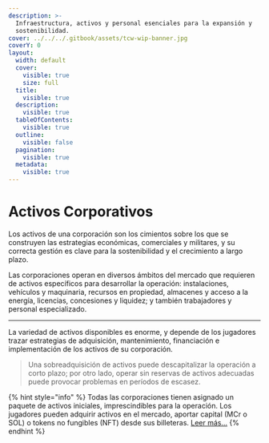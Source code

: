 ```yaml
---
description: >-
  Infraestructura, activos y personal esenciales para la expansión y
  sostenibilidad.
cover: ../../../.gitbook/assets/tcw-wip-banner.jpg
coverY: 0
layout:
  width: default
  cover:
    visible: true
    size: full
  title:
    visible: true
  description:
    visible: true
  tableOfContents:
    visible: true
  outline:
    visible: false
  pagination:
    visible: true
  metadata:
    visible: true
---
```


# Activos Corporativos

Los activos de una corporación son los cimientos sobre los que se construyen las estrategias económicas, comerciales y militares, y su correcta gestión es clave para la sostenibilidad y el crecimiento a largo plazo.

Las corporaciones operan en diversos ámbitos del mercado que requieren de activos específicos para desarrollar la operación: instalaciones, vehículos y maquinaria, recursos en propiedad, almacenes y acceso a la energía, licencias, concesiones y liquidez; y también trabajadores y personal especializado.

***

La variedad de activos disponibles es enorme, y depende de los jugadores trazar estrategias de adquisición, mantenimiento, financiación e implementación de los activos de su corporación.

> Una sobreadquisición de activos puede descapitalizar la operación a corto plazo; por otro lado, operar sin reservas de activos adecuadas puede provocar problemas en períodos de escasez.

{% hint style="info" %}
Todas las corporaciones tienen asignado un paquete de activos iniciales, imprescindibles para la operación. Los jugadores pueden adquirir activos en el mercado, aportar capital (MCr o SOL) o tokens no fungibles (NFT) desde sus billeteras. [Leer más...](../../../tokenomics/tokens-no-fungibles-nft/)
{% endhint %}
